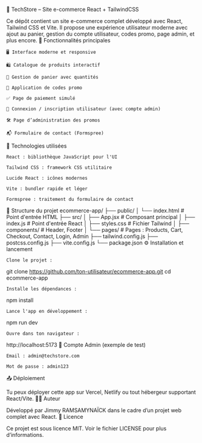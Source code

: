🛒 TechStore – Site e-commerce React + TailwindCSS

Ce dépôt contient un site e-commerce complet développé avec React, Tailwind CSS et Vite. Il propose une expérience utilisateur moderne avec ajout au panier, gestion du compte utilisateur, codes promo, page admin, et plus encore.
🚀 Fonctionnalités principales

    🖥️ Interface moderne et responsive

    🛍️ Catalogue de produits interactif

    🛒 Gestion de panier avec quantités

    🧾 Application de codes promo

    ✅ Page de paiement simulé

    🔐 Connexion / inscription utilisateur (avec compte admin)

    🛠️ Page d’administration des promos

    📬 Formulaire de contact (Formspree)

🧱 Technologies utilisées

    React : bibliothèque JavaScript pour l'UI

    Tailwind CSS : framework CSS utilitaire

    Lucide React : icônes modernes

    Vite : bundler rapide et léger

    Formspree : traitement du formulaire de contact

📁 Structure du projet
ecommerce-app/
├── public/
│   └── index.html             # Point d'entrée HTML
├── src/
│   ├── App.jsx               # Composant principal
│   ├── index.js              # Point d'entrée React
│   ├── styles.css            # Fichier Tailwind
│   ├── components/           # Header, Footer
│   └── pages/                # Pages : Products, Cart, Checkout, Contact, Login, Admin
├── tailwind.config.js
├── postcss.config.js
├── vite.config.js
└── package.json
⚙️ Installation et lancement

    Clone le projet :

git clone https://github.com/ton-utilisateur/ecommerce-app.git
cd ecommerce-app

    Installe les dépendances :

npm install

    Lance l'app en développement :

npm run dev

    Ouvre dans ton navigateur :

http://localhost:5173
🧪 Compte Admin (exemple de test)

    Email : admin@techstore.com

    Mot de passe : admin123

📤 Déploiement

Tu peux déployer cette app sur Vercel, Netlify ou tout hébergeur supportant React/Vite.
👨‍💻 Auteur

Développé par Jimmy RAMSAMYNAÏCK dans le cadre d’un projet web complet avec React.
📄 Licence

Ce projet est sous licence MIT. Voir le fichier LICENSE pour plus d’informations.


